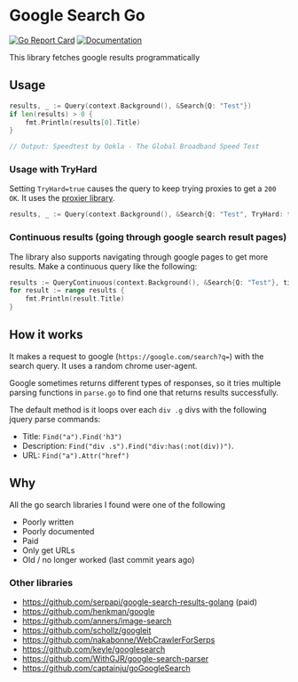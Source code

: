 # Google Search Go

[![Go Report Card](https://goreportcard.com/badge/github.com/vertoforce/googlesearch-go)](https://goreportcard.com/report/github.com/vertoforce/googlesearch-go)
[![Documentation](https://godoc.org/github.com/vertoforce/googlesearch-go?status.svg)](https://godoc.org/github.com/vertoforce/googlesearch-go)

This library fetches google results programmatically

## Usage

```go
results, _ := Query(context.Background(), &Search{Q: "Test"})
if len(results) > 0 {
    fmt.Println(results[0].Title)
}

// Output: Speedtest by Ookla - The Global Broadband Speed Test
```

### Usage with TryHard

Setting `TryHard=true` causes the query to keep trying proxies to get a `200 OK`.
It uses the [proxier library](https://github.com/vertoforce/proxier).

```go
results, _ := Query(context.Background(), &Search{Q: "Test", TryHard: true})
```

### Continuous results (going through google search result pages)

The library also supports navigating through google pages to get more results.  Make a continuous query like the following:

```go
results := QueryContinuous(context.Background(), &Search{Q: "Test"}, time.Second*10, time.Second*5)
for result := range results {
    fmt.Println(result.Title)
}
```

## How it works

It makes a request to google (`https://google.com/search?q=`) with the search query.  It uses a random chrome user-agent.

Google sometimes returns different types of responses, so it tries multiple parsing functions in `parse.go` to find one that returns results successfully.

The default method is it loops over each `div .g` divs with the following jquery parse commands:

- Title: `Find("a").Find('h3")`
- Description: `Find("div .s").Find("div:has(:not(div))")`.
- URL: `Find("a").Attr("href")`

## Why

All the go search libraries I found were one of the following

- Poorly written
- Poorly documented
- Paid
- Only get URLs
- Old / no longer worked (last commit years ago)

### Other libraries

- https://github.com/serpapi/google-search-results-golang (paid)
- https://github.com/henkman/google
- https://github.com/anners/image-search
- https://github.com/schollz/googleit
- https://github.com/nakabonne/WebCrawlerForSerps
- https://github.com/keyle/googlesearch
- https://github.com/WithGJR/google-search-parser
- https://github.com/captainju/goGoogleSearch
